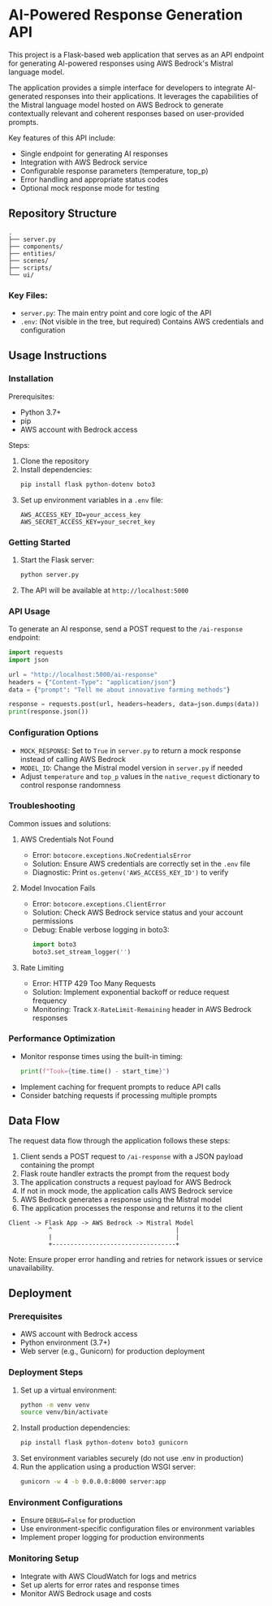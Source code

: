 # AI-Powered Response Generation API

This project is a Flask-based web application that serves as an API endpoint for generating AI-powered responses using AWS Bedrock's Mistral language model.

The application provides a simple interface for developers to integrate AI-generated responses into their applications. It leverages the capabilities of the Mistral language model hosted on AWS Bedrock to generate contextually relevant and coherent responses based on user-provided prompts.

Key features of this API include:
- Single endpoint for generating AI responses
- Integration with AWS Bedrock service
- Configurable response parameters (temperature, top_p)
- Error handling and appropriate status codes
- Optional mock response mode for testing

## Repository Structure

```
.
├── server.py
├── components/
├── entities/
├── scenes/
├── scripts/
└── ui/
```

### Key Files:
- `server.py`: The main entry point and core logic of the API
- `.env`: (Not visible in the tree, but required) Contains AWS credentials and configuration

## Usage Instructions

### Installation

Prerequisites:
- Python 3.7+
- pip
- AWS account with Bedrock access

Steps:
1. Clone the repository
2. Install dependencies:
   ```bash
   pip install flask python-dotenv boto3
   ```
3. Set up environment variables in a `.env` file:
   ```
   AWS_ACCESS_KEY_ID=your_access_key
   AWS_SECRET_ACCESS_KEY=your_secret_key
   ```

### Getting Started

1. Start the Flask server:
   ```bash
   python server.py
   ```
2. The API will be available at `http://localhost:5000`

### API Usage

To generate an AI response, send a POST request to the `/ai-response` endpoint:

```python
import requests
import json

url = "http://localhost:5000/ai-response"
headers = {"Content-Type": "application/json"}
data = {"prompt": "Tell me about innovative farming methods"}

response = requests.post(url, headers=headers, data=json.dumps(data))
print(response.json())
```

### Configuration Options

- `MOCK_RESPONSE`: Set to `True` in `server.py` to return a mock response instead of calling AWS Bedrock
- `MODEL_ID`: Change the Mistral model version in `server.py` if needed
- Adjust `temperature` and `top_p` values in the `native_request` dictionary to control response randomness

### Troubleshooting

Common issues and solutions:

1. AWS Credentials Not Found
   - Error: `botocore.exceptions.NoCredentialsError`
   - Solution: Ensure AWS credentials are correctly set in the `.env` file
   - Diagnostic: Print `os.getenv('AWS_ACCESS_KEY_ID')` to verify

2. Model Invocation Fails
   - Error: `botocore.exceptions.ClientError`
   - Solution: Check AWS Bedrock service status and your account permissions
   - Debug: Enable verbose logging in boto3:
     ```python
     import boto3
     boto3.set_stream_logger('')
     ```

3. Rate Limiting
   - Error: HTTP 429 Too Many Requests
   - Solution: Implement exponential backoff or reduce request frequency
   - Monitoring: Track `X-RateLimit-Remaining` header in AWS Bedrock responses

### Performance Optimization

- Monitor response times using the built-in timing:
  ```python
  print(f"Took={time.time() - start_time}")
  ```
- Implement caching for frequent prompts to reduce API calls
- Consider batching requests if processing multiple prompts

## Data Flow

The request data flow through the application follows these steps:

1. Client sends a POST request to `/ai-response` with a JSON payload containing the prompt
2. Flask route handler extracts the prompt from the request body
3. The application constructs a request payload for AWS Bedrock
4. If not in mock mode, the application calls AWS Bedrock service
5. AWS Bedrock generates a response using the Mistral model
6. The application processes the response and returns it to the client

```
Client -> Flask App -> AWS Bedrock -> Mistral Model
           ^                                  |
           |                                  |
           +----------------------------------+
```

Note: Ensure proper error handling and retries for network issues or service unavailability.

## Deployment

### Prerequisites
- AWS account with Bedrock access
- Python environment (3.7+)
- Web server (e.g., Gunicorn) for production deployment

### Deployment Steps
1. Set up a virtual environment:
   ```bash
   python -m venv venv
   source venv/bin/activate
   ```
2. Install production dependencies:
   ```bash
   pip install flask python-dotenv boto3 gunicorn
   ```
3. Set environment variables securely (do not use .env in production)
4. Run the application using a production WSGI server:
   ```bash
   gunicorn -w 4 -b 0.0.0.0:8000 server:app
   ```

### Environment Configurations
- Ensure `DEBUG=False` for production
- Use environment-specific configuration files or environment variables
- Implement proper logging for production environments

### Monitoring Setup
- Integrate with AWS CloudWatch for logs and metrics
- Set up alerts for error rates and response times
- Monitor AWS Bedrock usage and costs